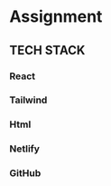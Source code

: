 # Assignment

## TECH STACK
### React<br>
### Tailwind<br>
### Html<br>
### Netlify<br>
### GitHub<br>